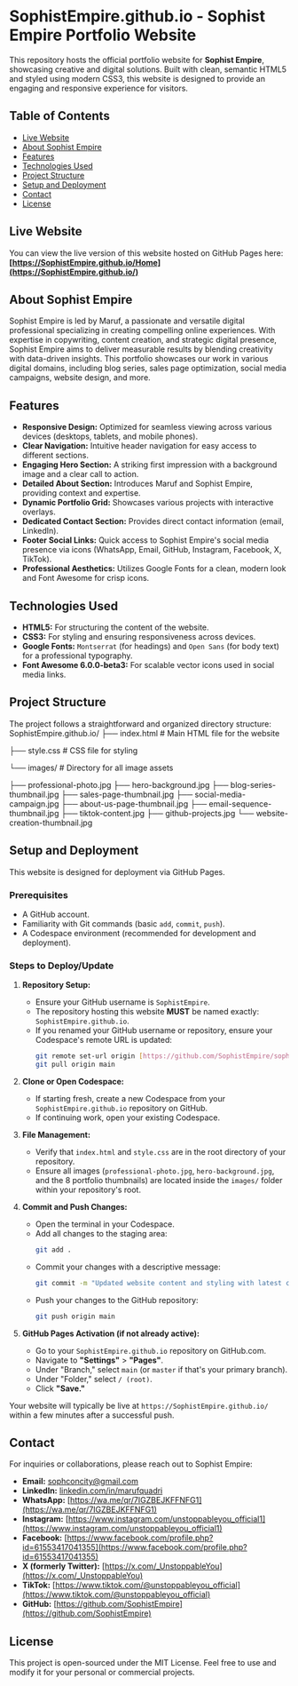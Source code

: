 # SophistEmpire.github.io - Sophist Empire Portfolio Website

This repository hosts the official portfolio website for **Sophist Empire**, showcasing creative and digital solutions. Built with clean, semantic HTML5 and styled using modern CSS3, this website is designed to provide an engaging and responsive experience for visitors.

## Table of Contents

- [Live Website](#live-website)
- [About Sophist Empire](#about-sophist-empire)
- [Features](#features)
- [Technologies Used](#technologies-used)
- [Project Structure](#project-structure)
- [Setup and Deployment](#setup-and-deployment)
- [Contact](#contact)
- [License](#license)

## Live Website

You can view the live version of this website hosted on GitHub Pages here:
**[https://SophistEmpire.github.io/Home](https://SophistEmpire.github.io/)**

## About Sophist Empire

Sophist Empire is led by Maruf, a passionate and versatile digital professional specializing in creating compelling online experiences. With expertise in copywriting, content creation, and strategic digital presence, Sophist Empire aims to deliver measurable results by blending creativity with data-driven insights. This portfolio showcases our work in various digital domains, including blog series, sales page optimization, social media campaigns, website design, and more.

## Features

-   **Responsive Design:** Optimized for seamless viewing across various devices (desktops, tablets, and mobile phones).
-   **Clear Navigation:** Intuitive header navigation for easy access to different sections.
-   **Engaging Hero Section:** A striking first impression with a background image and a clear call to action.
-   **Detailed About Section:** Introduces Maruf and Sophist Empire, providing context and expertise.
-   **Dynamic Portfolio Grid:** Showcases various projects with interactive overlays.
-   **Dedicated Contact Section:** Provides direct contact information (email, LinkedIn).
-   **Footer Social Links:** Quick access to Sophist Empire's social media presence via icons (WhatsApp, Email, GitHub, Instagram, Facebook, X, TikTok).
-   **Professional Aesthetics:** Utilizes Google Fonts for a clean, modern look and Font Awesome for crisp icons.

## Technologies Used

* **HTML5:** For structuring the content of the website.
* **CSS3:** For styling and ensuring responsiveness across devices.
* **Google Fonts:** `Montserrat` (for headings) and `Open Sans` (for body text) for a professional typography.
* **Font Awesome 6.0.0-beta3:** For scalable vector icons used in social media links.

## Project Structure

The project follows a straightforward and organized directory structure:
SophistEmpire.github.io/
├── index.html          # Main HTML file for the website

├── style.css           # CSS file for styling

└── images/             # Directory for all image assets

├── professional-photo.jpg
├── hero-background.jpg
├── blog-series-thumbnail.jpg
├── sales-page-thumbnail.jpg
├── social-media-campaign.jpg
├── about-us-page-thumbnail.jpg
├── email-sequence-thumbnail.jpg
├── tiktok-content.jpg
├── github-projects.jpg
└── website-creation-thumbnail.jpg

## Setup and Deployment

This website is designed for deployment via GitHub Pages.

### Prerequisites

* A GitHub account.
* Familiarity with Git commands (basic `add`, `commit`, `push`).
* A Codespace environment (recommended for development and deployment).

### Steps to Deploy/Update

1.  **Repository Setup:**
    * Ensure your GitHub username is `SophistEmpire`.
    * The repository hosting this website **MUST** be named exactly: `SophistEmpire.github.io`.
    * If you renamed your GitHub username or repository, ensure your Codespace's remote URL is updated:
        ```bash
        git remote set-url origin [https://github.com/SophistEmpire/sophistempire.github.io.git](https://github.com/SophistEmpire/sophistempire.github.io.git)
        git pull origin main
        ```

2.  **Clone or Open Codespace:**
    * If starting fresh, create a new Codespace from your `SophistEmpire.github.io` repository on GitHub.
    * If continuing work, open your existing Codespace.

3.  **File Management:**
    * Verify that `index.html` and `style.css` are in the root directory of your repository.
    * Ensure all images (`professional-photo.jpg`, `hero-background.jpg`, and the 8 portfolio thumbnails) are located inside the `images/` folder within your repository's root.

4.  **Commit and Push Changes:**
    * Open the terminal in your Codespace.
    * Add all changes to the staging area:
        ```bash
        git add .
        ```
    * Commit your changes with a descriptive message:
        ```bash
        git commit -m "Updated website content and styling with latest changes"
        ```
    * Push your changes to the GitHub repository:
        ```bash
        git push origin main
        ```

5.  **GitHub Pages Activation (if not already active):**
    * Go to your `SophistEmpire.github.io` repository on GitHub.com.
    * Navigate to **"Settings"** > **"Pages"**.
    * Under "Branch," select `main` (or `master` if that's your primary branch).
    * Under "Folder," select `/ (root)`.
    * Click **"Save."**

Your website will typically be live at `https://SophistEmpire.github.io/` within a few minutes after a successful push.

## Contact

For inquiries or collaborations, please reach out to Sophist Empire:

* **Email:** [sophconcity@gmail.com](mailto:sophconcity@gmail.com)
* **LinkedIn:** [linkedin.com/in/marufquadri](https://www.linkedin.com/in/marufquadri)
* **WhatsApp:** [https://wa.me/qr/7IGZBEJKFFNFG1](https://wa.me/qr/7IGZBEJKFFNFG1)
* **Instagram:** [https://www.instagram.com/unstoppableyou_official1](https://www.instagram.com/unstoppableyou_official1)
* **Facebook:** [https://www.facebook.com/profile.php?id=61553417041355](https://www.facebook.com/profile.php?id=61553417041355)
* **X (formerly Twitter):** [https://x.com/_UnstoppableYou](https://x.com/_UnstoppableYou)
* **TikTok:** [https://www.tiktok.com/@unstoppableyou_official](https://www.tiktok.com/@unstoppableyou_official)
* **GitHub:** [https://github.com/SophistEmpire](https://github.com/SophistEmpire)

## License

This project is open-sourced under the MIT License. Feel free to use and modify it for your personal or commercial projects.

